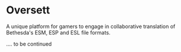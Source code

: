 # Oversett

A unique platform for gamers to engage in collaborative translation of Bethesda's ESM, ESP and ESL file formats.

.... to be continued
